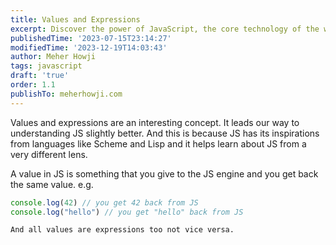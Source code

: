 ```yaml
---
title: Values and Expressions
excerpt: Discover the power of JavaScript, the core technology of the web, bringing interactivity and dynamic behaviour to websites
publishedTime: '2023-07-15T23:14:27'
modifiedTime: '2023-12-19T14:03:43'
author: Meher Howji
tags: javascript
draft: 'true'
order: 1.1
publishTo: meherhowji.com
---
```


Values and expressions are an interesting concept. It leads our way to understanding JS slightly better. And this is because JS has its inspirations from languages like Scheme and Lisp and it helps learn about JS from a very different lens.

A value in JS is something that you give to the JS engine and you get back the same value.  e.g.

```js
console.log(42) // you get 42 back from JS
console.log("hello") // you get "hello" back from JS
```

	And all values are expressions too not vice versa.
